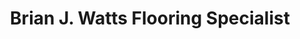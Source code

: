 ---
title: "Brian J. Watts Flooring Specialist"
url: /chester/brian-j-watts-flooring-specialist/
shop: Fußböden
---